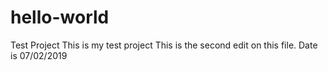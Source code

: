 # hello-world
Test Project
This is my test project
This is the second edit on this file. Date is 07/02/2019   
